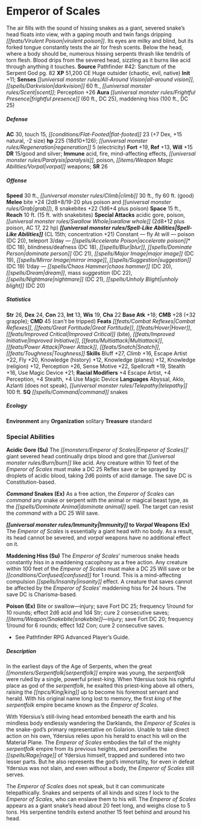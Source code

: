 ﻿---
cssclass: [monsters]
title1: Emperor of Scales
desc_short: The air fills with the sound of hissing snakes as a giant, severed snake's
  head floats into view, with a gaping mouth and twin fangs dripping virulent poison.
  Its eyes are milky and blind, but its forked tongue constantly tests the air for
  fresh scents. Below the head, where a body should be, numerous hissing serpents
  thrash like tendrils of torn flesh. Blood drips from the severed head, sizzling
  as it burns like acid through anything it touches.
title2: Emperor of Scales
CR: 15
sources:
- name: 'Pathfinder #42: Sanctum of the Serpent God'
  page: 82
  link: http://paizo.com/store/games/roleplayingGames/p/pathfinderRPG/paizo/pathfinderAdventurePath/serpentsSkull/v5748btpy8ihw
XP: 51200
alignment: CE
size: Huge
type: outsider
subtypes:
- chaotic
- evil
- native
initiative:
  bonus: 11
senses:
  all-around vision: true
  darkvision: 60
  scent: true
auras:
- name: frightful presence
  radius: 60
  DC: 25
- name: maddening hiss
  radius: 100
  DC: 25
AC:
  AC: 30
  touch: 15
  flat_footed: 23
  components:
    dex: 7
    natural: 15
    size: -2
HP:
  HP: 225
  long: 18d10+126
  regeneration: 5
  regeneration_weakness: electricity
saves:
  fort: 19
  ref: 13
  will: 15
DR:
- amount: 15
  weakness: good and silver
immunities:
- acid
- fire
- mind-affecting effects
- paralysis
- poison
- vorpal weapons
SR: 26
speeds:
  base: 30
  climb: 30
  fly: 60
  fly_maneuverability: good
attacks:
  melee:
  - - text: bite +24 (2d8+8/19-20 plus poison and grab)
      entries:
      - - damage: 2d8+8
          crit_range: 19-20
        - effect: poison
        - effect: grab
      attack: bite
      bonus:
      - 24
    - text: 8 snakebites +22 (1d6+4 plus poison)
      entries:
      - - damage: 1d6+4
        - effect: poison
      count: 8
      attack: snakebites
      bonus:
      - 22
  special:
  - acidic gore
  - poison
  - swallow whole (2d8+12 plus poison, AC 17, 22 hp)
space: 15
reach: 10
reach_other: 15 ft. with snakebites
spell_like_abilities:
  entries:
  - name: fly
    source: default
    freq: Constant
  - name: poison
    source: default
    freq: At will
    DC: 20
  - name: teleport
    source: default
    freq: At will
  - name: accelerate poison
    source: default
    freq: 3/day
    DC: 18
  - name: blindness/deafness
    source: default
    freq: 3/day
    DC: 18
  - name: blur
    source: default
    freq: 3/day
  - name: dominate person
    source: default
    freq: 3/day
    DC: 21
  - name: major image
    source: default
    freq: 3/day
    DC: 19
  - name: mirror image
    source: default
    freq: 3/day
  - name: suggestion
    source: default
    freq: 3/day
    DC: 19
  - name: chaos hammer
    source: default
    freq: 1/day
    DC: 20
  - name: dream
    source: default
    freq: 1/day
  - name: mass suggestion
    source: default
    freq: 1/day
    DC: 22
  - name: nightmare
    source: default
    freq: 1/day
    DC: 21
  - name: unholy blight
    source: default
    freq: 1/day
    DC: 20
  sources:
  - name: default
    CL: 15
    concentration: 21
ability_scores:
  STR: 26
  DEX: 24
  CON: 23
  INT: 13
  WIS: 19
  CHA: 22
BAB: 18
CMB: 28
CMB_other: +32 grapple
CMD: 45
CMD_other: can't be tripped
feats:
- name: Combat Reflexes
- name: Great Fortitude
- name: Hover
- name: Improved Critical (bite)
- name: Improved Initiative
- name: Multiattack
- name: Power Attack
- name: Snatch
- name: Toughness
skills:
  Bluff: 27
  Climb: 16
  Escape Artist: 22
  Fly: 20
  Knowledge (history): 12
  Knowledge (planes): 12
  Knowledge (religion): 12
  Perception: 26
  Sense Motive: 22
  Spellcraft: 19
  Stealth: 16
  Use Magic Device: 21
  _racial_mods:
    Escape Artist:
      _: 4
    Perception:
      _: 4
    Stealth:
      _: 4
    Use Magic Device:
      _: 4
languages:
- Abyssal
- Aklo
- Azlanti (does not speak)
- telepathy 100 ft.
special_qualities:
- command snakes
ecology:
  environment: any
  organization: solitary
  treasure_type: standard
special_abilities:
  Acidic Gore (Su): The Emperor of Scales' giant severed head continually drips blood
    and gore that burn like acid. Any creature within 10 feet of the Emperor of Scales
    must make a DC 25 Reflex save or be sprayed by droplets of acidic blood, taking
    2d6 points of acid damage. The save DC is Constitution-based.
  Command Snakes (Ex): As a free action, the Emperor of Scales can command any snake
    or serpent with the animal or magical beast type, as the dominate animal spell.
    The target can resist the command with a DC 25 Will save.
  Immunity to Vorpal Weapons (Ex): The Emperor of Scales is essentially a giant head
    with no body. As a result, its head cannot be severed, and vorpal weapons have
    no additional effect on it.
  Maddening Hiss (Su): The Emperor of Scales' numerous snake heads constantly hiss
    in a maddening cacophony as a free action. Any creature within 100 feet of the
    Emperor of Scales must make a DC 25 Will save or be confused for 1 round. This
    is a mind-affecting compulsion insanity effect. A creature that saves cannot be
    affected by the Emperor of Scales' maddening hiss for 24 hours. The save DC is
    Charisma-based.
  Poison (Ex): Bite or swallow-injury; save Fort DC 25; frequency 1/round for 10 rounds;
    effect 2d6 acid and 1d4 Str; cure 2 consecutive saves; snakebite-injury; save
    Fort DC 20; frequency 1/round for 6 rounds; effect 1d2 Con; cure 2 consecutive
    saves.
desc_long: |-
  In the earliest days of the Age of Serpents, when the great serpentfolk empire was young, the serpentfolk were ruled by a single, powerful priest-king. When Ydersius took his rightful place as god of the serpentfolk, he exalted this priest-king above all others, raising the king up to become his foremost servant and herald. With his original name long lost to memory, the first king of the serpentfolk empire became known as the Emperor of Scales.

  With Ydersius's still-living head entombed beneath the earth and his mindless body endlessly wandering the Darklands, the Emperor of Scales is the snake-god's primary representative on Golarion. Unable to take direct action on his own, Ydersius relies upon his herald to enact his will on the Material Plane. The Emperor of Scales embodies the fall of the mighty serpentfolk empire from its previous heights, and personifies the rage of Ydersius himself, trapped and sundered into two lesser parts. But he also represents the god's immortality, for even in defeat Ydersius was not slain, and even without a body, the Emperor of Scales still serves.

  The Emperor of Scales does not speak, but it can communicate telepathically. Snakes and serpents of all kinds and sizes f lock to the Emperor of Scales, who can enslave them to his will. The Emperor of Scales appears as a giant snake's head about 20 feet long, and weighs close to 5 tons. His serpentine tendrils extend another 15 feet behind and around his head.

---

# Emperor of Scales
The air fills with the sound of hissing snakes as a giant, severed snake’s head floats into view, with a gaping mouth and twin fangs dripping _[[feats/Virulent Poison|virulent poison]]_. Its eyes are milky and blind, but its forked tongue constantly tests the air for fresh scents. Below the head, where a body should be, numerous hissing serpents thrash like tendrils of torn flesh. Blood drips from the severed head, sizzling as it burns like acid through anything it touches.
**Source** Pathfinder #42: Sanctum of the Serpent God pg. 82
**XP** 51,200
CE Huge outsider (chaotic, evil, native)
**Init** +11; **Senses** _[[universal monster rules/All-Around Vision|all-around vision]]_, _[[spells/Darkvision|darkvision]]_ 60 ft., _[[universal monster rules/Scent|scent]]_; Perception +26
**Aura** _[[universal monster rules/Frightful Presence|frightful presence]]_ (60 ft., DC 25), maddening hiss (100 ft., DC 25)

##### Defense

**AC** 30, touch 15, _[[conditions/Flat-Footed|flat-footed]]_ 23 (+7 Dex, +15 natural, -2 size)
**hp** 225 (18d10+126); _[[universal monster rules/Regeneration|regeneration]]_ 5 (electricity)
**Fort** +19, **Ref** +13, **Will** +15
**DR** 15/good and silver; **Immune** acid, fire, mind-affecting effects, _[[universal monster rules/Paralysis|paralysis]]_, poison, _[[items/Weapon Magic Abilities/Vorpal|vorpal]]_ weapons; **SR** 26

##### Offense
**Speed** 30 ft., _[[universal monster rules/Climb|climb]]_ 30 ft., fly 60 ft. (good)
**Melee** bite +24 (2d8+8/19-20 plus poison and _[[universal monster rules/Grab|grab]]_), 8 snakebites +22 (1d6+4 plus poison)
**Space** 15 ft., **Reach** 10 ft. (15 ft. with snakebites)
**Special Attacks** acidic gore, poison, _[[universal monster rules/Swallow Whole|swallow whole]]_ (2d8+12 plus poison, AC 17, 22 hp)
**_[[universal monster rules/Spell-Like Abilities|Spell-Like Abilities]]_** (CL 15th; concentration +21)
Constant — fly
At will — poison (DC 20), teleport
3/day — _[[spells/Accelerate Poison|accelerate poison]]_* (DC 18), blindness/deafness (DC 18), _[[spells/Blur|blur]]_, _[[spells/Dominate Person|dominate person]]_ (DC 21), _[[spells/Major Image|major image]]_ (DC 19), _[[spells/Mirror Image|mirror image]]_, _[[spells/Suggestion|suggestion]]_ (DC 19)
1/day — _[[spells/Chaos Hammer|chaos hammer]]_ (DC 20), _[[spells/Dream|dream]]_, mass _suggestion_ (DC 22), _[[spells/Nightmare|nightmare]]_ (DC 21), _[[spells/Unholy Blight|unholy blight]]_ (DC 20)

##### Statistics
**Str** 26, **Dex** 24, **Con** 23, **Int** 13, **Wis** 19, **Cha** 22
**Base Atk** +18; **CMB** +28 (+32 grapple); **CMD** 45 (can't be tripped)
**Feats** _[[feats/Combat Reflexes|Combat Reflexes]]_, _[[feats/Great Fortitude|Great Fortitude]]_, _[[feats/Hover|Hover]]_, _[[feats/Improved Critical|Improved Critical]]_ (bite), _[[feats/Improved Initiative|Improved Initiative]]_, _[[feats/Multiattack|Multiattack]]_, _[[feats/Power Attack|Power Attack]]_, _[[feats/Snatch|Snatch]]_, _[[feats/Toughness|Toughness]]_
**Skills** Bluff +27, _Climb_ +16, Escape Artist +22, Fly +20, Knowledge (history) +12, Knowledge (planes) +12, Knowledge (religion) +12, Perception +26, Sense Motive +22, Spellcraft +19, Stealth +16, Use Magic Device +21; **Racial Modifiers** +4 Escape Artist, +4 Perception, +4 Stealth, +4 Use Magic Device
**Languages** Abyssal, Aklo, Azlanti (does not speak), _[[universal monster rules/Telepathy|telepathy]]_ 100 ft.
**SQ** _[[spells/Command|command]]_ snakes

##### Ecology

**Environment** any
**Organization** solitary
**Treasure** standard

### Special Abilities

**Acidic Gore (Su)** The _[[monsters/Emperor of Scales|Emperor of Scales]]_’ giant severed head continually drips blood and gore that _[[universal monster rules/Burn|burn]]_ like acid. Any creature within 10 feet of the _Emperor of Scales_ must make a DC 25 Reflex save or be sprayed by droplets of acidic blood, taking 2d6 points of acid damage. The save DC is Constitution-based.

**_Command_ Snakes (Ex)** As a free action, the _Emperor of Scales_ can _command_ any snake or serpent with the animal or magical beast type, as the _[[spells/Dominate Animal|dominate animal]]_ spell. The target can resist the _command_ with a DC 25 Will save.

**_[[universal monster rules/Immunity|Immunity]]_ to _Vorpal_ Weapons (Ex)** The _Emperor of Scales_ is essentially a giant head with no body. As a result, its head cannot be severed, and _vorpal_ weapons have no additional effect on it.

**Maddening Hiss (Su)** The _Emperor of Scales_’ numerous snake heads constantly hiss in a maddening cacophony as a free action. Any creature within 100 feet of the _Emperor of Scales_ must make a DC 25 Will save or be _[[conditions/Confused|confused]]_ for 1 round. This is a mind-affecting compulsion _[[spells/Insanity|insanity]]_ effect. A creature that saves cannot be affected by the _Emperor of Scales_’ maddening hiss for 24 hours. The save DC is Charisma-based.

**Poison (Ex)** Bite or swallow—injury; save Fort DC 25; frequency 1/round for 10 rounds; effect 2d6 acid and 1d4 Str; cure 2 consecutive saves; _[[items/Weapon/Snakebite|snakebite]]_—injury; save Fort DC 20; frequency 1/round for 6 rounds; effect 1d2 Con; cure 2 consecutive saves.
* See Pathfinder RPG Advanced Player’s Guide.

##### Description

In the earliest days of the Age of Serpents, when the great _[[monsters/Serpentfolk|serpentfolk]]_ empire was young, the _serpentfolk_ were ruled by a single, powerful priest-king. When Ydersius took his rightful place as god of the _serpentfolk_, he exalted this priest-king above all others, raising the _[[npcs/King|king]]_ up to become his foremost servant and herald. With his original name long lost to memory, the first _king_ of the _serpentfolk_ empire became known as the _Emperor of Scales_.

With Ydersius’s still-living head entombed beneath the earth and his mindless body endlessly wandering the Darklands, the _Emperor of Scales_ is the snake-god’s primary representative on Golarion. Unable to take direct action on his own, Ydersius relies upon his herald to enact his will on the Material Plane. The _Emperor of Scales_ embodies the fall of the mighty _serpentfolk_ empire from its previous heights, and personifies the _[[spells/Rage|rage]]_ of Ydersius himself, trapped and sundered into two lesser parts. But he also represents the god’s immortality, for even in defeat Ydersius was not slain, and even without a body, the _Emperor of Scales_ still serves.

The _Emperor of Scales_ does not speak, but it can communicate telepathically. Snakes and serpents of all kinds and sizes f lock to the _Emperor of Scales_, who can enslave them to his will. The _Emperor of Scales_ appears as a giant snake’s head about 20 feet long, and weighs close to 5 tons. His serpentine tendrils extend another 15 feet behind and around his head.